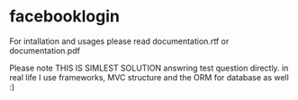 # facebooklogin

For intallation and usages please read documentation.rtf or documentation.pdf

Please note THIS IS SIMLEST SOLUTION answring test question directly. 
in real life I use frameworks, MVC structure and the ORM for database as well :)